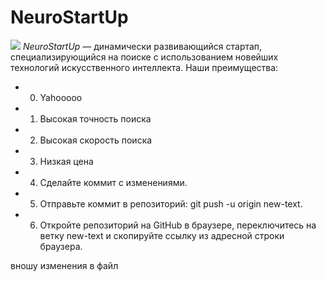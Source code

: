 # NeuroStartUp
![](https://netology-code.github.io/git-homeworks/introduction/assets/logo.png)
*NeuroStartUp* — динамически развивающийся стартап, специализирующийся на поиске с использованием новейших технологий искусственного интеллекта.
Наши преимущества:
* 0. Yahooooo
* 1. Высокая точность поиска
* 2. Высокая скорость поиска
* 3. Низкая цена
* 4. Сделайте коммит с изменениями.
* 5. Отправьте коммит в репозиторий: git push -u origin new-text.
* 6. Откройте репозиторий на GitHub в браузере, переключитесь на ветку new-text и скопируйте ссылку из адресной строки браузера.

вношу изменения в файл